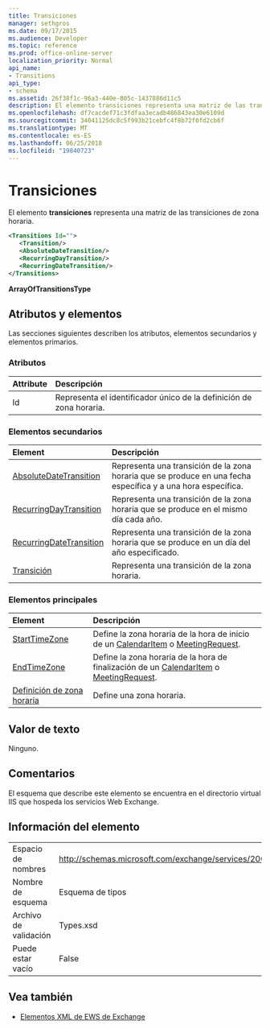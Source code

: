 ```yaml
---
title: Transiciones
manager: sethgros
ms.date: 09/17/2015
ms.audience: Developer
ms.topic: reference
ms.prod: office-online-server
localization_priority: Normal
api_name:
- Transitions
api_type:
- schema
ms.assetid: 26f38f1c-96a3-440e-805c-1437886d11c5
description: El elemento transiciones representa una matriz de las transiciones de zona horaria.
ms.openlocfilehash: df7cacdef71c3fdfaa3ecadb486843ea30e6109d
ms.sourcegitcommit: 34041125dc8c5f993b21cebfc4f8b72f0fd2cb6f
ms.translationtype: MT
ms.contentlocale: es-ES
ms.lasthandoff: 06/25/2018
ms.locfileid: "19840723"
---
```

# <a name="transitions"></a>Transiciones

El elemento **transiciones** representa una matriz de las transiciones de zona horaria. 
  
```xml
<Transitions Id="">
   <Transition/>
   <AbsoluteDateTransition/>
   <RecurringDayTransition/>
   <RecurringDateTransition/>
</Transitions>
```

 **ArrayOfTransitionsType**
## <a name="attributes-and-elements"></a>Atributos y elementos

Las secciones siguientes describen los atributos, elementos secundarios y elementos primarios.
  
### <a name="attributes"></a>Atributos

|**Attribute**|**Descripción**|
|:-----|:-----|
|Id  <br/> |Representa el identificador único de la definición de zona horaria.  <br/> |
   
### <a name="child-elements"></a>Elementos secundarios

|**Element**|**Descripción**|
|:-----|:-----|
|[AbsoluteDateTransition](absolutedatetransition.md) <br/> |Representa una transición de la zona horaria que se produce en una fecha específica y a una hora específica.  <br/> |
|[RecurringDayTransition](recurringdaytransition.md) <br/> |Representa una transición de la zona horaria que se produce en el mismo día cada año.  <br/> |
|[RecurringDateTransition](recurringdatetransition.md) <br/> |Representa una transición de la zona horaria que se produce en un día del año especificado.  <br/> |
|[Transición](transition.md) <br/> |Representa una transición de la zona horaria.  <br/> |
   
### <a name="parent-elements"></a>Elementos principales

|**Element**|**Descripción**|
|:-----|:-----|
|[StartTimeZone](starttimezone.md) <br/> |Define la zona horaria de la hora de inicio de un [CalendarItem](calendaritem.md) o [MeetingRequest](meetingrequest.md).  <br/> |
|[EndTimeZone](endtimezone.md) <br/> |Define la zona horaria de la hora de finalización de un [CalendarItem](calendaritem.md) o [MeetingRequest](meetingrequest.md).  <br/> |
|[Definición de zona horaria](timezonedefinition.md) <br/> |Define una zona horaria.  <br/> |
   
## <a name="text-value"></a>Valor de texto

Ninguno.
  
## <a name="remarks"></a>Comentarios

El esquema que describe este elemento se encuentra en el directorio virtual IIS que hospeda los servicios Web Exchange.
  
## <a name="element-information"></a>Información del elemento

|||
|:-----|:-----|
|Espacio de nombres  <br/> |http://schemas.microsoft.com/exchange/services/2006/types  <br/> |
|Nombre de esquema  <br/> |Esquema de tipos  <br/> |
|Archivo de validación  <br/> |Types.xsd  <br/> |
|Puede estar vacío  <br/> |False  <br/> |
   
## <a name="see-also"></a>Vea también



- [Elementos XML de EWS de Exchange](ews-xml-elements-in-exchange.md)

